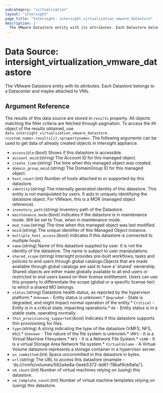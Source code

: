 ```yaml
---
subcategory: "virtualization"
layout: "intersight"
page_title: "Intersight: intersight_virtualization_vmware_datastore"
description: |-
  The VMware Datastore entity with its attributes. Each Datastore belongs to a Datacenter and maybe attached to VMs.
---
```


# Data Source: intersight_virtualization_vmware_datastore
The VMware Datastore entity with its attributes. Each Datastore belongs to a Datacenter and maybe attached to VMs.
## Argument Reference
The results of this data source are stored in `results` property.
All objects matching the filter criteria are fetched through pagination.
To access the ith object of the results obtained, use `data.intersight_virtualization_vmware_datastore.<custom_name>.results[i].<propertyname>`.
The following arguments can be used to get data of already created objects in Intersight appliance:
* `accessible`:(bool) Shows if this datastore is accessible. 
* `account_moid`:(string) The Account ID for this managed object. 
* `create_time`:(string) The time when this managed object was created. 
* `domain_group_moid`:(string) The DomainGroup ID for this managed object. 
* `host_count`:(int) Number of hosts attached to or supported-by this datastore. 
* `identity`:(string) The internally generated identity of this datastore. This entity is not manipulated by users. It aids in uniquely identifying the datastore object. For VMware, this is a MOR (managed object reference). 
* `inventory_path`:(string) Inventory path of the Datastore. 
* `maintenance_mode`:(bool) Indicates if the datastore is in maintenance mode. Will be set to True, when in maintenance mode. 
* `mod_time`:(string) The time when this managed object was last modified. 
* `moid`:(string) The unique identifier of this Managed Object instance. 
* `multiple_host_access`:(bool) Indicates if this datastore is connected to multiple hosts. 
* `name`:(string) Name of this datastore supplied by user. It is not the identity of the datastore. The name is subject to user manipulations. 
* `shared_scope`:(string) Intersight provides pre-built workflows, tasks and policies to end users through global catalogs.Objects that are made available through global catalogs are said to have a 'shared' ownership. Shared objects are either made globally available to all end users or restricted to end users based on their license entitlement. Users can use this property to differentiate the scope (global or a specific license tier) to which a shared MO belongs. 
* `status`:(string) Datastore health status, as reported by the hypervisor platform.* `Unknown` - Entity status is unknown.* `Degraded` - State is degraded, and might impact normal operation of the entity.* `Critical` - Entity is in a critical state, impacting operations.* `Ok` - Entity status is in a stable state, operating normally. 
* `thin_provisioning_supported`:(bool) Indicates if this datastore supports thin provisioning for files. 
* `type`:(string) A string indicating the type of the datastore (VMFS, NFS, etc).* `Unknown` - The nature of the file system is unknown.* `VMFS` - It is a Virtual Machine Filesystem.* `NFS` - It is a Network File System.* `vSAN` - It is a virtual Storage Area Network file system.* `VirtualVolume` - A Virtual Volume datastore represents a storage container in a hypervisor server. 
* `un_committed`:(int) Space uncommitted in this datastore in bytes. 
* `url`:(string) The URL to access this datastore (example - 'ds:///vmfs/volumes/562a4e8a-0eeb5372-dd61-78baf9cb9afa/'). 
* `vm_count`:(int) Number of virtual machines relying on (using) this datastore. 
* `vm_template_count`:(int) Number of virtual machine templates relying on (using) this datastore. 
 